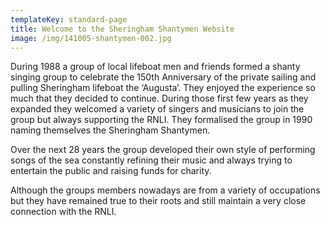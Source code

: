 ```yaml
---
templateKey: standard-page
title: Welcome to the Sheringham Shantymen Website
image: /img/141005-shantymen-002.jpg
---
```

During 1988 a group of local lifeboat men and friends formed a shanty singing group to celebrate the 150th Anniversary of the private sailing and pulling Sheringham lifeboat the ‘Augusta’. They enjoyed the experience so much that they decided to continue. During those first few years as they expanded they welcomed a variety of singers and musicians to join the group but always supporting the RNLI. They formalised the group in 1990 naming themselves the Sheringham Shantymen.

Over the next 28 years the group developed their own style of performing songs of the sea constantly refining their music and always trying to entertain the public and raising funds for charity.

Although the groups members nowadays are from a variety of occupations but they have remained true to their roots and still maintain a very close connection with the RNLI.
